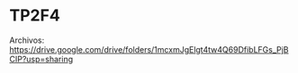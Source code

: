# TP2F4

Archivos: https://drive.google.com/drive/folders/1mcxmJgElgt4tw4Q69DfibLFGs_PjBCIP?usp=sharing
